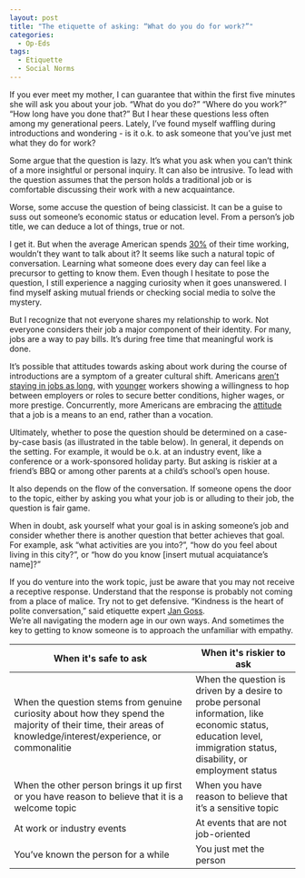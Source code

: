 ```yaml
---
layout: post
title: "The etiquette of asking: “What do you do for work?”"
categories:
  - Op-Eds
tags:
  - Etiquette
  - Social Norms
---
```


If you ever meet my mother, I can guarantee that within the first five minutes she will ask you about your job.  “What do you do?”  “Where do you work?”  “How long have you done that?”  But I hear these questions less often among my generational peers.  Lately, I’ve found myself waffling during introductions and wondering - is it o.k. to ask someone that you’ve just met what they do for work?

Some argue that the question is lazy.  It’s what you ask when you can’t think of a more insightful or personal inquiry.  It can also be intrusive.  To lead with the question assumes that the person holds a traditional job or is comfortable discussing their work with a new acquaintance.

Worse, some accuse the question of being classicist.  It can be a guise to suss out someone’s economic status or education level.  From a person’s job title, we can deduce a lot of things, true or not. 

I get it.  But when the average American spends [30%](https://www.bls.gov/charts/american-time-use/emp-by-ftpt-job-edu-h.htm) of their time working, wouldn’t they want to talk about it?  It seems like such a natural topic of conversation.  Learning what someone does every day can feel like a precursor to getting to know them.  Even though I hesitate to pose the question, I still experience a nagging curiosity when it goes unanswered.  I find myself asking mutual friends or checking social media to solve the mystery.  

But I recognize that not everyone shares my relationship to work.  Not everyone considers their job a major component of their identity.  For many, jobs are a way to pay bills.  It’s during free time that meaningful work is done.

It’s possible that attitudes towards asking about work during the course of introductions are a symptom of a greater cultural shift.  Americans [aren’t staying in jobs as long](https://www.caprelo.com/insights-resources/industry-trends/the-great-resignation-an-analysis-of-job-tenure-over-the-years/), with [younger](https://www.bls.gov/news.release/pdf/tenure.pdf) workers showing a willingness to hop between employers or roles to secure better conditions, higher wages, or more prestige.  Concurrently, more Americans are embracing the [attitude](https://www.pewresearch.org/social-trends/2023/03/30/how-americans-view-their-jobs/) that a job is a means to an end, rather than a vocation.

Ultimately, whether to pose the question should be determined on a case-by-case basis (as illustrated in the table below).  In general, it depends on the setting.  For example, it would be o.k. at an industry event, like a conference or a work-sponsored holiday party.  But asking is riskier at a friend’s BBQ or among other parents at a child’s school’s open house.  

It also depends on the flow of the conversation.  If someone opens the door to the topic, either by asking you what your job is or alluding to their job, the question is fair game.    

When in doubt, ask yourself what your goal is in asking someone’s job and consider whether there is another question that better achieves that goal.  For example, ask “what activities are you into?”, “how do you feel about living in this city?”, or “how do you know [insert mutual acquiatance’s name]?”  

If you do venture into the work topic, just be aware that you may not receive a receptive response. Understand that the response is probably not coming from a place of malice. Try not to get defensive. “Kindness is the heart of polite conversation,” said etiquette expert [Jan Goss](https://www.rd.com/list/rude-conversation-habits/).  
We’re all navigating the modern age in our own ways. And sometimes the key to getting to know someone is to approach the unfamiliar with empathy.  

| When it's safe to ask         | When it's riskier to ask     | 
|--------------|-----------|
| When the question stems from genuine curiosity about how they spend the majority of their time, their areas of knowledge/interest/experience, or commonalitie | When the question is driven by a desire to probe personal information, like economic status, education level, immigration status, disability, or employment status    | 
| When the other person brings it up first or you have reason to believe that it is a welcome topic      | When you have reason to believe that it’s a sensitive topic  | 
| At work or industry events       | At events that are not job-oriented  | 
| You’ve known the person for a while      | You just met the person  | 








